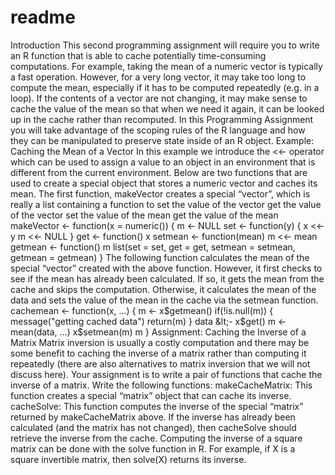 # readme
Introduction        This second programming assignment will require you to write an R function that is able to cache potentially time-consuming computations. For example, taking the mean of a numeric vector is typically a fast operation. However, for a very long vector, it may take too long to compute the mean, especially if it has to be computed repeatedly (e.g. in a loop). If the contents of a vector are not changing, it may make sense to cache the value of the mean so that when we need it again, it can be looked up in the cache rather than recomputed. In this Programming Assignment you will take advantage of the scoping rules of the R language and how they can be manipulated to preserve state inside of an R object.  Example: Caching the Mean of a Vector In this example we introduce the &lt;&lt;- operator which can be used to assign a value to an object in an environment that is different from the current environment. Below are two functions that are used to create a special object that stores a numeric vector and caches its mean.  The first function, makeVector creates a special “vector”, which is really a list containing a function to  set the value of the vector get the value of the vector set the value of the mean get the value of the mean makeVector &lt;- function(x = numeric()) {         m &lt;- NULL         set &lt;- function(y) {                 x &lt;&lt;- y                 m &lt;&lt;- NULL         }         get &lt;- function() x         setmean &lt;- function(mean) m &lt;&lt;- mean         getmean &lt;- function() m         list(set = set, get = get,              setmean = setmean,              getmean = getmean) } The following function calculates the mean of the special “vector” created with the above function. However, it first checks to see if the mean has already been calculated. If so, it gets the mean from the cache and skips the computation. Otherwise, it calculates the mean of the data and sets the value of the mean in the cache via the setmean function.  cachemean &lt;- function(x, ...) {         m &lt;- x$getmean()         if(!is.null(m)) {                 message("getting cached data")                 return(m)         }         data &lt;- x$get()         m &lt;- mean(data, ...)         x$setmean(m)         m } Assignment: Caching the Inverse of a Matrix Matrix inversion is usually a costly computation and there may be some benefit to caching the inverse of a matrix rather than computing it repeatedly (there are also alternatives to matrix inversion that we will not discuss here). Your assignment is to write a pair of functions that cache the inverse of a matrix.  Write the following functions:  makeCacheMatrix: This function creates a special “matrix” object that can cache its inverse. cacheSolve: This function computes the inverse of the special “matrix” returned by makeCacheMatrix above. If the inverse has already been calculated (and the matrix has not changed), then cacheSolve should retrieve the inverse from the cache. Computing the inverse of a square matrix can be done with the solve function in R. For example, if X is a square invertible matrix, then solve(X) returns its inverse.
